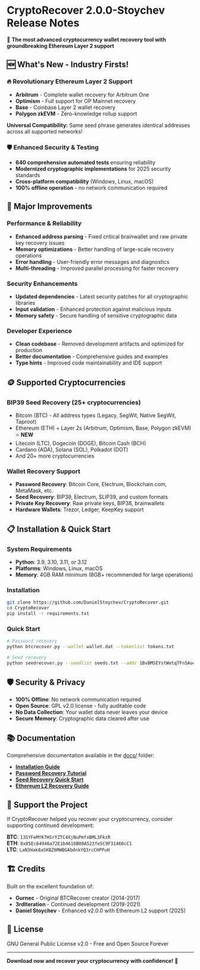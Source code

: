 # CryptoRecover 2.0.0-Stoychev Release Notes

🚀 **The most advanced cryptocurrency wallet recovery tool with groundbreaking Ethereum Layer 2 support**

## 🆕 What's New - Industry Firsts!

### 🔥 **Revolutionary Ethereum Layer 2 Support**
- **Arbitrum** - Complete wallet recovery for Arbitrum One
- **Optimism** - Full support for OP Mainnet recovery  
- **Base** - Coinbase Layer 2 wallet recovery
- **Polygon zkEVM** - Zero-knowledge rollup support

**Universal Compatibility:** Same seed phrase generates identical addresses across all supported networks!

### 🛡️ **Enhanced Security & Testing**
- **640 comprehensive automated tests** ensuring reliability
- **Modernized cryptographic implementations** for 2025 security standards
- **Cross-platform compatibility** (Windows, Linux, macOS)
- **100% offline operation** - no network communication required

## 🔧 Major Improvements

### Performance & Reliability
- **Enhanced address parsing** - Fixed critical brainwallet and raw private key recovery issues
- **Memory optimizations** - Better handling of large-scale recovery operations
- **Error handling** - User-friendly error messages and diagnostics
- **Multi-threading** - Improved parallel processing for faster recovery

### Security Enhancements
- **Updated dependencies** - Latest security patches for all cryptographic libraries
- **Input validation** - Enhanced protection against malicious inputs
- **Memory safety** - Secure handling of sensitive cryptographic data

### Developer Experience
- **Clean codebase** - Removed development artifacts and optimized for production
- **Better documentation** - Comprehensive guides and examples
- **Type hints** - Improved code maintainability and IDE support

## 🪙 Supported Cryptocurrencies

### BIP39 Seed Recovery (25+ cryptocurrencies)
- Bitcoin (BTC) - All address types (Legacy, SegWit, Native SegWit, Taproot)
- Ethereum (ETH) + Layer 2s (Arbitrum, Optimism, Base, Polygon zkEVM) ⭐ **NEW**
- Litecoin (LTC), Dogecoin (DOGE), Bitcoin Cash (BCH)
- Cardano (ADA), Solana (SOL), Polkadot (DOT)
- And 20+ more cryptocurrencies

### Wallet Recovery Support
- **Password Recovery**: Bitcoin Core, Electrum, Blockchain.com, MetaMask, etc.
- **Seed Recovery**: BIP39, Electrum, SLIP39, and custom formats
- **Private Key Recovery**: Raw private keys, BIP38, brainwallets
- **Hardware Wallets**: Trezor, Ledger, KeepKey support

## 📋 Installation & Quick Start

### System Requirements
- **Python**: 3.9, 3.10, 3.11, or 3.12
- **Platforms**: Windows, Linux, macOS
- **Memory**: 4GB RAM minimum (8GB+ recommended for large operations)

### Installation
```bash
git clone https://github.com/DanielStoychev/CryptoRecover.git
cd CryptoRecover
pip install -r requirements.txt
```

### Quick Start
```bash
# Password recovery
python btcrecover.py --wallet wallet.dat --tokenlist tokens.txt

# Seed recovery
python seedrecover.py --seedlist seeds.txt --addr 1BvBMSEYstWetqTFn5Au4m4GFg7xJaNVN2
```

## 🛡️ Security & Privacy

- **100% Offline**: No network communication required
- **Open Source**: GPL v2.0 license - fully auditable code
- **No Data Collection**: Your wallet data never leaves your device
- **Secure Memory**: Cryptographic data cleared after use

## 📚 Documentation

Comprehensive documentation available in the [docs/](https://github.com/DanielStoychev/CryptoRecover/tree/master/docs) folder:

- **[Installation Guide](https://github.com/DanielStoychev/CryptoRecover/blob/master/docs/INSTALL.md)**
- **[Password Recovery Tutorial](https://github.com/DanielStoychev/CryptoRecover/blob/master/docs/TUTORIAL.md)**
- **[Seed Recovery Quick Start](https://github.com/DanielStoychev/CryptoRecover/blob/master/docs/Seedrecover_Quick_Start_Guide.md)**
- **[Ethereum L2 Recovery Guide](https://github.com/DanielStoychev/CryptoRecover/blob/master/docs/Ethereum_L2_Recovery.md)**

## 🙏 Support the Project

If CryptoRecover helped you recover your cryptocurrency, consider supporting continued development:

**BTC**: `13SYFeMYK7HSrYZTC4XjNuPmfxBML3FkzR`  
**ETH**: `0x85Ec64946a72E1b4616B08A523fe5C9F31460cC1`  
**LTC**: `LaN3Hak8aSKBZ6MWBGAbdnkYQ3rcCHPPuH`

## 🏗️ Credits

Built on the excellent foundation of:
- **Gurnec** - Original BTCRecover creator (2014-2017)
- **3rdIteration** - Continued development (2019-2021)
- **Daniel Stoychev** - Enhanced v2.0.0 with Ethereum L2 support (2025)

## 📄 License

GNU General Public License v2.0 - Free and Open Source Forever

---

**Download now and recover your cryptocurrency with confidence!** 🔐
